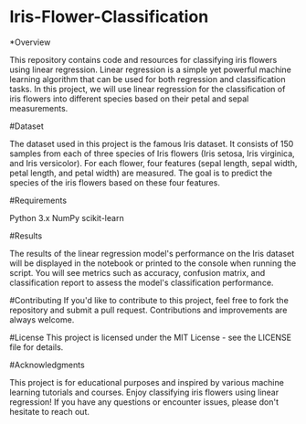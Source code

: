 # Iris-Flower-Classification

*Overview

This repository contains code and resources for classifying iris flowers using linear regression. Linear regression is a simple yet powerful machine learning algorithm that can be used for both regression and classification tasks. In this project, we will use linear regression for the classification of iris flowers into different species based on their petal and sepal measurements.

#Dataset

The dataset used in this project is the famous Iris dataset. It consists of 150 samples from each of three species of Iris flowers (Iris setosa, Iris virginica, and Iris versicolor). For each flower, four features (sepal length, sepal width, petal length, and petal width) are measured. The goal is to predict the species of the iris flowers based on these four features.

#Requirements

Python 3.x
NumPy
scikit-learn

#Results

The results of the linear regression model's performance on the Iris dataset will be displayed in the notebook or printed to the console when running the script. You will see metrics such as accuracy, confusion matrix, and classification report to assess the model's classification performance.

#Contributing
If you'd like to contribute to this project, feel free to fork the repository and submit a pull request. Contributions and improvements are always welcome.

#License
This project is licensed under the MIT License - see the LICENSE file for details.

#Acknowledgments

This project is for educational purposes and inspired by various machine learning tutorials and courses.
Enjoy classifying iris flowers using linear regression! If you have any questions or encounter issues, please don't hesitate to reach out.





